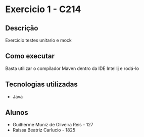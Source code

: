 # Exercicio 1 - C214

## Descrição
Exercício testes unitario e mock

## Como executar
Basta utilizar o compilador Maven dentro da IDE Intellij e rodá-lo

## Tecnologias utilizadas
- Java

## Alunos
- Guilherme Muniz de Oliveira Reis - 127
- Raissa Beatriz Carlucio - 1825
